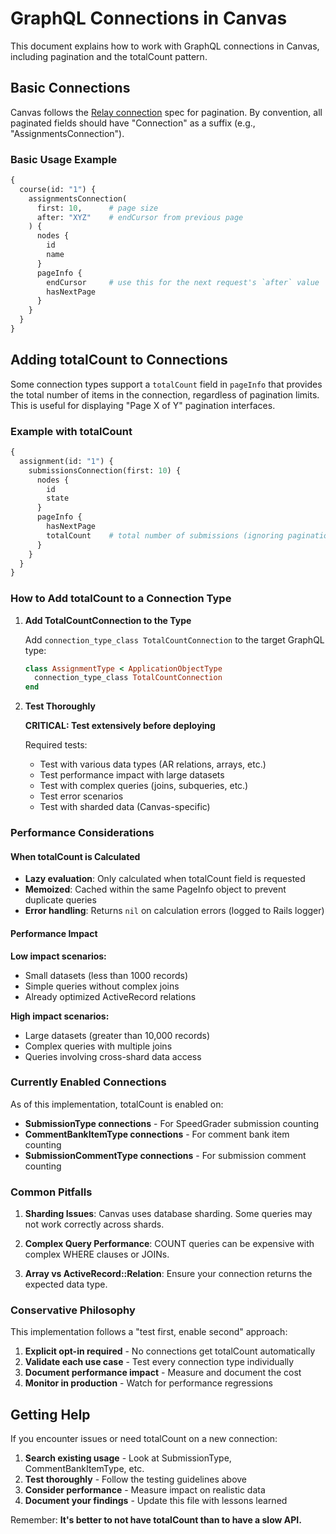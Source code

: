 # GraphQL Connections in Canvas

This document explains how to work with GraphQL connections in Canvas, including pagination and the totalCount pattern.

## Basic Connections

Canvas follows the [Relay connection](http://graphql-ruby.org/relay/connections.html) spec for pagination. By convention, all paginated fields should have "Connection" as a suffix (e.g., "AssignmentsConnection").

### Basic Usage Example

```graphql
{
  course(id: "1") {
    assignmentsConnection(
      first: 10,      # page size
      after: "XYZ"    # endCursor from previous page
    ) {
      nodes {
        id
        name
      }
      pageInfo {
        endCursor     # use this for the next request's `after` value
        hasNextPage
      }
    }
  }
}
```

## Adding totalCount to Connections

Some connection types support a `totalCount` field in `pageInfo` that provides the total number of items in the connection, regardless of pagination limits. This is useful for displaying "Page X of Y" pagination interfaces.

### Example with totalCount

```graphql
{
  assignment(id: "1") {
    submissionsConnection(first: 10) {
      nodes {
        id
        state
      }
      pageInfo {
        hasNextPage
        totalCount    # total number of submissions (ignoring pagination)
      }
    }
  }
}
```

### How to Add totalCount to a Connection Type

1. **Add TotalCountConnection to the Type**

   Add `connection_type_class TotalCountConnection` to the target GraphQL type:

   ```ruby
   class AssignmentType < ApplicationObjectType
     connection_type_class TotalCountConnection
   end
   ```

2. **Test Thoroughly**

   **CRITICAL: Test extensively before deploying**

   Required tests:
   - Test with various data types (AR relations, arrays, etc.)
   - Test performance impact with large datasets
   - Test with complex queries (joins, subqueries, etc.)
   - Test error scenarios
   - Test with sharded data (Canvas-specific)

### Performance Considerations

#### When totalCount is Calculated

- **Lazy evaluation**: Only calculated when totalCount field is requested
- **Memoized**: Cached within the same PageInfo object to prevent duplicate queries
- **Error handling**: Returns `nil` on calculation errors (logged to Rails logger)

#### Performance Impact

**Low impact scenarios:**
- Small datasets (less than 1000 records)
- Simple queries without complex joins
- Already optimized ActiveRecord relations

**High impact scenarios:**
- Large datasets (greater than 10,000 records)
- Complex queries with multiple joins
- Queries involving cross-shard data access

### Currently Enabled Connections

As of this implementation, totalCount is enabled on:

- **SubmissionType connections** - For SpeedGrader submission counting
- **CommentBankItemType connections** - For comment bank item counting
- **SubmissionCommentType connections** - For submission comment counting

### Common Pitfalls

1. **Sharding Issues**: Canvas uses database sharding. Some queries may not work correctly across shards.

2. **Complex Query Performance**: COUNT queries can be expensive with complex WHERE clauses or JOINs.

3. **Array vs ActiveRecord::Relation**: Ensure your connection returns the expected data type.

### Conservative Philosophy

This implementation follows a "test first, enable second" approach:

1. **Explicit opt-in required** - No connections get totalCount automatically
2. **Validate each use case** - Test every connection type individually
3. **Document performance impact** - Measure and document the cost
4. **Monitor in production** - Watch for performance regressions

## Getting Help

If you encounter issues or need totalCount on a new connection:

1. **Search existing usage** - Look at SubmissionType, CommentBankItemType, etc.
2. **Test thoroughly** - Follow the testing guidelines above
3. **Consider performance** - Measure impact on realistic data
4. **Document your findings** - Update this file with lessons learned

Remember: **It's better to not have totalCount than to have a slow API.**